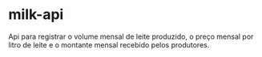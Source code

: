 # milk-api
Api para registrar o volume mensal de leite produzido, o preço mensal por litro de leite e o montante mensal recebido pelos produtores.
